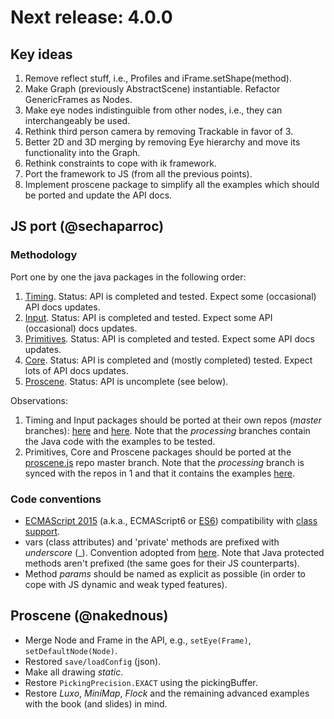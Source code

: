 # Next release: 4.0.0

## Key ideas

1. Remove reflect stuff, i.e., Profiles and iFrame.setShape(method).
2. Make Graph (previously AbstractScene) instantiable. Refactor GenericFrames as Nodes.
3. Make eye nodes indistinguible from other nodes, i.e., they can interchangeably be used.
4. Rethink third person camera by removing Trackable in favor of 3.
5. Better 2D and 3D merging by removing Eye hierarchy and move its functionality into the Graph. 
6. Rethink constraints to cope with ik framework.
7. Port the framework to JS (from all the previous points).
8. Implement proscene package to simplify all the examples which should be ported and update the API docs.

## JS port (@sechaparroc)

### Methodology

Port one by one the java packages in the following order:

1. [Timing](https://github.com/VisualComputing/proscene.js/tree/processing/src/remixlab/timing). Status: API is completed and tested. Expect some (occasional) API docs updates.
2. [Input](https://github.com/VisualComputing/proscene.js/tree/processing/src/remixlab/input). Status: API is completed and tested. Expect some API (occasional) docs updates.
3. [Primitives](https://github.com/VisualComputing/proscene.js/tree/processing/src/remixlab/primitives). Status: API is completed and tested. Expect some API docs updates.
4. [Core](https://github.com/VisualComputing/proscene.js/tree/processing/src/remixlab/core). Status: API is completed and (mostly completed) tested. Expect lots of API docs updates.
5. [Proscene](https://github.com/VisualComputing/proscene.js/tree/processing/src/remixlab/proscene). Status: API is uncomplete (see below).

Observations:

1. Timing and Input packages should be ported at their own repos (_master_ branches): [here](https://github.com/VisualComputing/fpstiming.js) and [here](https://github.com/VisualComputing/bias.js). Note that the _processing_ branches contain the Java code with the examples to be tested.
2. Primitives, Core and Proscene packages should be ported at the [proscene.js](https://github.com/VisualComputing/proscene.js) repo master branch. Note that the _processing_ branch is synced with the repos in 1 and that it contains the examples [here](https://github.com/VisualComputing/proscene.js/tree/processing/testing).

### Code conventions

* [ECMAScript 2015](http://es6-features.org) (a.k.a., ECMAScript6 or [ES6](https://en.wikipedia.org/wiki/ECMAScript#6th_Edition_-_ECMAScript_2015)) compatibility with [class support](https://developer.mozilla.org/en-US/docs/Web/JavaScript/Reference/Classes).
* vars (class attributes) and 'private' methods are prefixed with _underscore_ (_). Convention adopted from [here](https://developer.mozilla.org/en-US/docs/Archive/Add-ons/Add-on_SDK/Guides/Contributor_s_Guide/Private_Properties). Note that Java protected methods aren't prefixed (the same goes for their JS counterparts).
* Method _params_ should be named as explicit as possible (in order to cope with JS dynamic and weak typed features).

## Proscene (@nakednous)

* Merge Node and Frame in the API, e.g., `setEye(Frame)`, `setDefaultNode(Node)`.
* Restored `save/loadConfig` (json).
* Make all drawing _static_.
* Restore `PickingPrecision.EXACT` using the pickingBuffer.
* Restore *Luxo*, *MiniMap*, *Flock* and the remaining advanced examples with the book (and slides) in mind.

